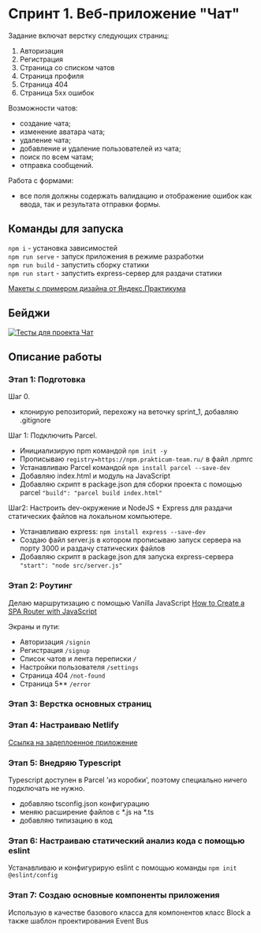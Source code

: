 # Спринт 1. Веб-приложение "Чат"

Задание включат верстку следующих страниц:

1. Авторизация
2. Регистрация
3. Страница со списком чатов
4. Страница профиля
5. Страница 404
6. Страница 5хх ошибок

Возможности чатов:

- создание чата;
- изменение аватара чата;
- удаление чата;
- добавление и удаление пользователей из чата;
- поиск по всем чатам;
- отправка сообщений.

Работа с формами:

- все поля должны содержать валидацию и отображение ошибок как ввода, так и результата отправки формы.

## Команды для запуска

`npm i` - установка зависимостей  
`npm run serve` - запуск приложения в режиме разработки  
`npm run build` - запустить сборку статики  
`npm run start` - запустить express-сервер для раздачи статики

[Макеты с примером дизайна от Яндекс.Практикума](https://www.figma.com/file/jF5fFFzgGOxQeB4CmKWTiE/Chat_external_link?node-id=0%3A1)

## Бейджи

[![Тесты для проекта Чат](https://github.com/tsharon-byte/middle.messenger.praktikum.yandex/actions/workflows/tests.yml/badge.svg)](https://github.com/tsharon-byte/middle.messenger.praktikum.yandex/actions/workflows/tests.yml)

## Описание работы

### Этап 1: Подготовка

Шаг 0.

- клонирую репозиторий, перехожу на веточку sprint_1, добавляю .gitignore

Шаг 1: Подключить Parcel.

- Инициализирую npm командой `npm init -y`
- Прописываю `registry=https://npm.prakticum-team.ru/` в файл .npmrc
- Устанавливаю Parcel командой `npm install parcel --save-dev`
- Добавляю index.html и модуль на JavaScript
- Добавляю скрипт в package.json для сборки проекта с помощью parcel `"build": "parcel build index.html"`

Шаг2: Настроить dev-окружение и NodeJS + Express для раздачи статических файлов на локальном компьютере.

- Устанавливаю express: `npm install express --save-dev`
- Создаю файл server.js в котором прописываю запуск сервера на порту 3000 и раздачу статических файлов
- Добавляю скрипт в package.json для запуска express-сервера `"start": "node src/server.js"`

### Этап 2: Роутинг

Делаю маршрутизацию с помощью Vanilla JavaScript
[How to Create a SPA Router with JavaScript](https://blog.bitsrc.io/creating-a-spa-router-using-vanilla-js-95caf348ee4)

Экраны и пути:

- Авторизация `/signin`
- Регистрация `/signup`
- Список чатов и лента переписки `/`
- Настройки пользователя `/settings`
- Страница 404 `/not-found`
- Страница 5** `/error`

### Этап 3: Верстка основных страниц

### Этап 4: Настраиваю Netlify

[Ссылка на задеплоенное приложение](https://sparkling-scone-234971.netlify.app)

### Этап 5: Внедряю Typescript

Typescript доступен в Parcel 'из коробки', поэтому специально ничего подключать не нужно.

- добавляю tsconfig.json конфигурацию
- меняю расширение файлов с *.js на *.ts
- добавляю типизацию в код

### Этап 6: Настраиваю статический анализ кода с помощью eslint

Устанавливаю и конфигурирую eslint с помощью команды `npm init @eslint/config`

### Этап 7: Создаю основные компоненты приложения

Использую в качестве базового класса для компонентов класс Block а также шаблон проектирования Event Bus